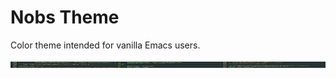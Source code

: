 # Nobs Theme

Color theme intended for vanilla Emacs users.

<p align="center"><img width="1000" height="10" src="./assets/screenshot.png"></p>
